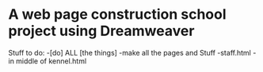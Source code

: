 # A web page construction school project using Dreamweaver
Stuff to do:
  -[do] ALL [the things]
    -make all the pages and Stuff
  -staff.html
  -in middle of kennel.html
